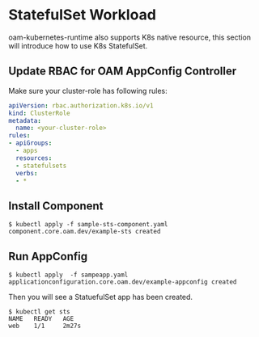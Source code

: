 # StatefulSet Workload

oam-kubernetes-runtime also supports K8s native resource, this section will introduce how to use K8s StatefulSet.

## Update RBAC for OAM AppConfig Controller

Make sure your cluster-role has following rules:

```yaml
apiVersion: rbac.authorization.k8s.io/v1
kind: ClusterRole
metadata:
  name: <your-cluster-role>
rules:
- apiGroups:
  - apps
  resources:
  - statefulsets
  verbs:
  - *
```

## Install Component

```shell script
$ kubectl apply -f sample-sts-component.yaml
component.core.oam.dev/example-sts created
```

## Run AppConfig

```shell script
$ kubectl apply  -f sampeapp.yaml
applicationconfiguration.core.oam.dev/example-appconfig created
```

Then you will see a StatuefulSet app has been created.

```
$ kubectl get sts
NAME   READY   AGE
web    1/1     2m27s
```

